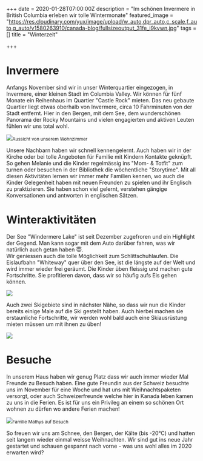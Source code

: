 +++
date = 2020-01-28T07:00:00Z
description = "Im schönen Invermere in British Columbia erleben wir tolle Wintermonate"
featured_image = "https://res.cloudinary.com/yux/image/upload/w_auto,dpr_auto,c_scale,f_auto,q_auto/v1580263910/canada-blog/fullsizeoutput_31fe_i9kvwn.jpg"
tags = []
title = "Winterzeit"

+++
# Invermere

Anfangs November sind wir in unser Winterquartier eingezogen, in Invermere, einer kleinen Stadt im Columbia Valley. Wir können für fünf Monate ein Reihenhaus im Quartier "Castle Rock" mieten. Das neu gebaute Quartier liegt etwas oberhalb von Invermere, circa 10 Fahrminuten von der Stadt entfernt. Hier in den Bergen, mit dem See, dem wunderschönen Panorama der Rocky Mountains und vielen engagierten und aktiven Leuten fühlen wir uns total wohl.

![](https://res.cloudinary.com/yux/image/upload/w_auto,dpr_auto,c_scale,f_auto,q_auto/v1580269056/canada-blog/IMG_2227_1_ifr0kf.jpg)<small>Aussicht von unserem Wohnzimmer</small>

Unsere Nachbarn haben wir schnell kennengelernt. Auch haben wir in der Kirche oder bei tolle Angeboten für Familie mit Kindern Kontakte geknüpft. So gehen Melanie und die Kinder regelmässig ins "Mom- & Totfit" zum turnen oder besuchen in der Bibliothek die wöchentliche "Storytime". Mit all diesen Aktivitäten lernen wir immer mehr Familien kennen, wo auch die Kinder Gelegenheit haben mit neuen Freunden zu spielen und ihr Englisch zu praktizieren. Sie haben schon viel gelernt, verstehen gängige Konversationen und antworten in englischen Sätzen.

# Winteraktivitäten

Der See "Windermere Lake" ist seit Dezember zugefroren und ein Highlight der Gegend. Man kann sogar mit dem Auto darüber fahren, was wir natürlich auch getan haben 😇.  
Wir geniessen auch die tolle Möglichkeit zum Schlittschuhlaufen. Die Eislaufbahn "Whiteway" quer über den See, ist die längste auf der Welt und wird immer wieder frei geräumt. Die Kinder üben fleissig und machen gute Fortschritte. Sie profitieren davon, dass wir so häufig aufs Eis gehen können.

![](https://res.cloudinary.com/yux/image/upload/w_auto,dpr_auto,c_scale,f_auto,q_auto/v1580265072/canada-blog/f44b25be-62a9-4c49-91ed-2008c80d8158_prp4pb.jpg)

Auch zwei Skigebiete sind in nächster Nähe, so dass wir nun die Kinder bereits einige Male auf die Ski gestellt haben. Auch hierbei machen sie erstaunliche Fortschritte, wir werden wohl bald auch eine Skiausrüstung mieten müssen um mit ihnen zu üben!

![](https://res.cloudinary.com/yux/image/upload/w_auto,dpr_auto,c_scale,f_auto,q_auto/v1580269347/canada-blog/IMG_9317_o8zkhf.jpg)

# Besuche

In unserem Haus haben wir genug Platz dass wir auch immer wieder Mal Freunde zu Besuch haben. Eine gute Freundin aus der Schweiz besuchte uns im November für eine Woche und hat uns mit Weihnachtspaketen versorgt, oder auch Schweizerfreunde welche hier in Kanada leben kamen zu uns in die Ferien. Es ist für uns ein Privileg an einem so schönen Ort wohnen zu dürfen wo andere Ferien machen!

![](https://res.cloudinary.com/yux/image/upload/w_auto,dpr_auto,c_scale,f_auto,q_auto/v1580265207/canada-blog/ba235a8a-41c0-4ad4-9769-54fc3fe4144f_esrizt.jpg)<small>Familie Mathys auf Besuch</small>

So freuen wir uns am Schnee, den Bergen, der Kälte (bis -20°C) und hatten seit langem wieder einmal weisse Weihnachten. Wir sind gut ins neue Jahr gestartet und schauen gespannt nach vorne - was uns wohl alles im 2020 erwarten wird?